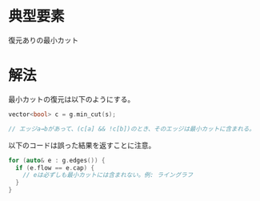 # 典型要素

復元ありの最小カット

# 解法

最小カットの復元は以下のようにする。

```c++
vector<bool> c = g.min_cut(s);

// エッジa→bがあって、(c[a] && !c[b])のとき、そのエッジは最小カットに含まれる。
```

以下のコードは誤った結果を返すことに注意。

```c++
for (auto& e : g.edges()) {
  if (e.flow == e.cap) {
    // eは必ずしも最小カットには含まれない。例: ライングラフ
  }
}
```
